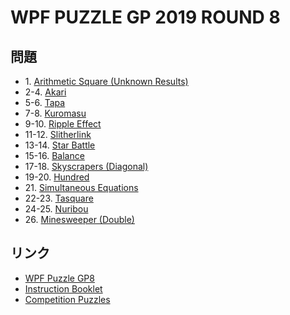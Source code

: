 # WPF PUZZLE GP 2019 ROUND 8

## 問題
- 1\. [Arithmetic Square (Unknown Results)](../puzzle/arithmeticsquare_unknownresults.md)
- 2-4. [Akari](../puzzle/akari.md)
- 5-6. [Tapa](../puzzle/tapa.md)
- 7-8. [Kuromasu](../puzzle/kuromasu.md)
- 9-10. [Ripple Effect](../puzzle/rippleeffect.md)
- 11-12. [Slitherlink](../puzzle/slitherlink.md)
- 13-14. [Star Battle](../puzzle/starbattle.md)
- 15-16. [Balance](../puzzle/balance.md)
- 17-18. [Skyscrapers (Diagonal)](../puzzle/skyscrapers_diagonal.md)
- 19-20. [Hundred](../puzzle/hundred.md)
- 21\. [Simultaneous Equations](../puzzle/simultaneous_equations.md)
- 22-23. [Tasquare](../puzzle/tasquare.md)
- 24-25. [Nuribou](../puzzle/nuribou.md)
- 26\. [Minesweeper (Double)](../puzzle/minesweeper_double.md)

## リンク
- [WPF Puzzle GP8](https://gp.worldpuzzle.org/content/wpf-puzzle-gp8-3)
- [Instruction Booklet](https://gp.worldpuzzle.org/content/instruction-booklet-96)
- [Competition Puzzles](https://gp.worldpuzzle.org/content/competition-puzzles-61)
